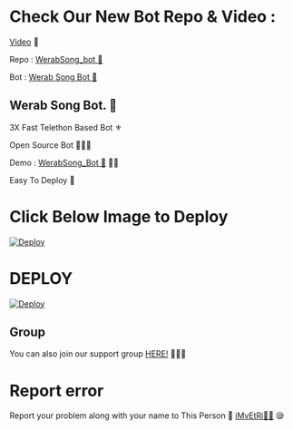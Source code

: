 # Check Our New Bot Repo & Video :

[Video](https://youtu.be/3pN0W4KzzNY) 🎥

Repo : [WerabSong_bot 🎻](https://GitHub.Com/KabusZamanEltac/WerabSong_bot)

Bot : [Werab Song Bot 🧚‍](https://t.me/WerabSong_bot)

## Werab Song Bot. 🎻
3X Fast Telethon Based Bot ⚜

Open Source Bot 👨🏻‍💻

Demo : [WerabSong_Bot  🎻](https://t.me/WerabSong_bot) 💃🏻

Easy To Deploy 🤗

# Click Below Image to Deploy
[![Deploy](https://telegra.ph/file/9d337b3414bbf8e39ba79.jpg)](https://heroku.com/deploy?template=https://github.com/IVETRI/WerabSong_bot.git)
# DEPLOY
[![Deploy](https://www.herokucdn.com/deploy/button.svg)](https://heroku.com/deploy?template=https://github.com/IVETRI/WerabSong_bot.git)

## Group
You can also join our support group [HERE!](https://t.me/WerabliAnlar) 👨🏻‍💻

# Report error
Report your problem along with your name to This Person 📲 [iMvEtRi🧑‍💻](https://t.me/IMVETRI) 😪



